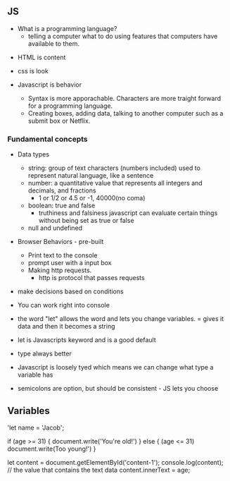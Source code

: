 
## JS

* What is a programming language?
  * telling a computer what to do using features that computers have available to them. 
  
- HTML is content
- css is look
- Javascript is behavior
  
  - Syntax is more apporachable. Characters are more traight forward for a programming language. 
  - Creating boxes, adding data, talking to another computer such as a submit box or Netflix.

### Fundamental concepts

- Data types
  - string: group of text characters (numbers included) used to represent natural language, like a sentence
  - number: a quantitative value that represents all integers and decimals, and fractions
    - 1 or 1/2 or 4.5 or -1, 40000(no coma)
  - boolean: true and false
    - truthiness and falsiness javascript can evaluate certain things without being set as true or false
  - null and undefined

- Browser Behaviors - pre-built
  - Print text to the console
  - prompt user with a input box
  - Making http requests.
    - http is protocol that passes requests
- make decisions based on conditions
- You can work right into console
- the word "let" allows the word and lets you change variables. = gives it data and then it becomes a string
- let is Javascripts keyword and is a good default
- type always better
- Javascript is loosely tyed which means we can change what type a variable has
- semicolons are option, but should be consistent - JS lets you choose

## Variables

'let name  = 'Jacob';

if (age >= 31) {
    document.write('You're old!')
} else { (age <= 31)
    document.write(Too young!')
}

let content = document.getElementById('content-1');
console.log(content);
// the value that contains the text data
content.innerText = age;

<script>
       let email = prompt( 'what is you your favorite email?');
       console.log('Sending email to: , email');
       document.write(email);
        </script>

